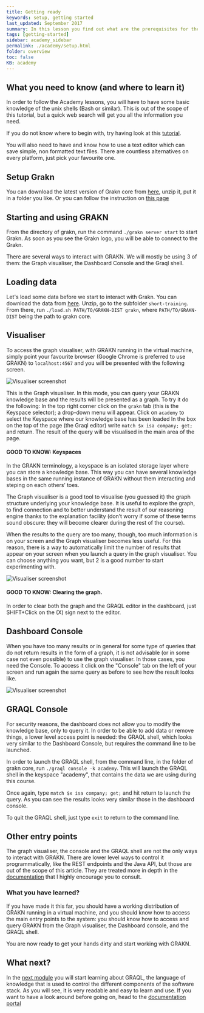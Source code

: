```yaml
---
title: Getting ready
keywords: setup, getting started
last_updated: September 2017
summary: In this lesson you find out what are the prerequisites for the rest of the Academy and you will have the first taste of GRAKN
tags: [getting-started]
sidebar: academy_sidebar
permalink: ./academy/setup.html
folder: overview
toc: false
KB: academy
---
```


## What you need to know (and where to learn it)

In order to follow the Academy lessons, you will have to have some basic knowledge of the unix shells (Bash or similar). This is out of the scope of this tutorial, but a quick web search will get you all the information you need.

If you do not know where to begin with, try having look at this [tutorial](http://lifehacker.com/5633909/who-needs-a-mouse-learn-to-use-the-command-line-for-almost-anything).

You will also need to have and know how to use a text editor which can save simple, non formatted text files. There are countless alternatives on every platform, just pick your favourite one.


## Setup Grakn

You can download the latest version of Grakn core from [here](https://grakn.ai/download/), unzip it, put it in a folder you like. 
Or you can follow the instruction on [this page](https://dev.grakn.ai/docs/get-started/setup-guide)

## Starting and using GRAKN

From the directory of grakn, run the command `./grakn server start` to start Grakn. As soon as you see the Grakn logo, you will be able to connect to the Grakn.

There are several ways to interact with GRAKN. We will mostly be using 3 of them: the Graph visualiser, the Dashboard Console and the Graql shell.

## Loading data

Let's load some data before we start to interact with Grakn. You can download the data from [here](https://github.com/graknlabs/academy/archive/master.zip).
Unzip, go to the subfolder `short-training`. From there, run `./load.sh PATH/TO/GRAKN-DIST grakn`, where `PATH/TO/GRAKN-DIST` being the path to grakn core.

## Visualiser

To access the graph visualiser, with GRAKN running in the virtual machine, simply point your favourite browser (Google Chrome is preferred to use GRAKN) to `localhost:4567` and you will be presented with the following screen.

![Visualiser screenshot](/images/academy/1-welcome/Dashboard.png)

This is the Graph visualiser. In this mode, you can query your GRAKN knowledge base and the results will be presented as a graph. To try it do the following:
In the top right corner click on the `grakn` tab (this is the Keyspace selector); a drop-down menu will appear. Click on `academy` to select the Keyspace where our knowledge base has been loaded
In the box on the top of the page (the Graql editor) write `match $x isa company; get;` and return. The result of the query will be visualised in the main area of the page.

#### GOOD TO KNOW: Keyspaces
In the GRAKN terminology, a keyspace is an isolated storage layer where you can store a knowledge base. This way you can have several knowledge bases in the same running instance of GRAKN without them interacting and steping on each others’ toes.

The Graph visualiser is a good tool to visualise (you guessed it) the graph structure underlying your knowledge base. It is useful to explore the graph, to find connection and to better understand the result of our reasoning engine thanks to the explanation facility (don’t worry if some of these terms sound obscure: they will become clearer during the rest of the course).

When the results to the query are too many, though, too much information is on your screen and the Graph visualiser becomes less useful. For this reason, there is a way to automatically limit the number of results that appear on your screen when you launch a query in the graph visualiser. You can choose anything you want, but 2 is a good number to start experimenting with.

![Visualiser screenshot](/images/academy/1-welcome/Dashboard-settings.png)

#### GOOD TO KNOW: Clearing the graph.
In order to clear both the graph and the GRAQL editor in the dashboard, just SHIFT+Click on the (X) sign next to the editor.


## Dashboard Console
When you have too many results or in general for some type of queries that do not return results in the form of a graph, it is not advisable (or in some case not even possible) to use the graph visualiser. In those cases, you need the Console. To access it click on the "Console" tab on the left of your screen and run again the same query as before to see how the result looks like.

![Visualiser screenshot](/images/academy/1-welcome/Dashboard-Console.png)


## GRAQL Console

For security reasons, the dashboard does not allow you to modify the knowledge base, only to query it. In order to be able to add data or remove things, a lower level access point is needed: the GRAQL shell, which  looks very similar to the Dashboard Console, but requires the command line to be launched.

In order to launch the GRAQL shell, from the command line, in the folder of grakn core, run `./graql console -k academy`. This will launch the GRAQL shell in the keyspace "academy", that contains the data we are using during this course.

Once again, type `match $x isa company; get;` and hit return to launch the query. As you can see the results looks very similar those in the dashboard console.

To quit the GRAQL shell, just type `exit` to return to the command line.


## Other entry points

The graph visualiser, the console and the GRAQL shell are not the only ways to interact with GRAKN. There are lower level ways to control it programmatically, like the REST endpoints and the Java API, but those are out of the scope of this article. They are treated more in depth in the [documentation](https://dev.grakn.ai) that I highly encourage you to consult.


### What you have learned?

If you have made it this far, you should have a working distribution of GRAKN running in a virtual machine, and you should know how to access the main entry points to the system: you should know how to access and query GRAKN from the Graph visualiser, the Dashboard console, and the GRAQL shell.

You are now ready to get your hands dirty and start working with GRAKN.


## What next?

In the [next module](/academy/graql-intro.html) you will start learning about GRAQL, the language of knowledge that is used to control the different components of the software stack. As you will see, it is very readable and easy to learn and use. If you want to have a look around before going on, head to the [documentation portal](/index.html)
